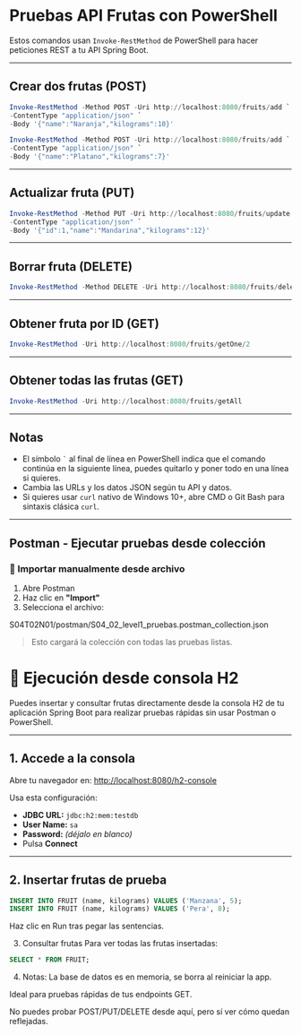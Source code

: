 
# Pruebas API Frutas con PowerShell

Estos comandos usan `Invoke-RestMethod` de PowerShell para hacer peticiones REST a tu API Spring Boot.

---

## Crear dos frutas (POST)

```powershell
Invoke-RestMethod -Method POST -Uri http://localhost:8080/fruits/add `
-ContentType "application/json" `
-Body '{"name":"Naranja","kilograms":10}'
```
```powershell
Invoke-RestMethod -Method POST -Uri http://localhost:8080/fruits/add `
-ContentType "application/json" `
-Body '{"name":"Platano","kilograms":7}'
```

---

## Actualizar fruta (PUT)

```powershell
Invoke-RestMethod -Method PUT -Uri http://localhost:8080/fruits/update `
-ContentType "application/json" `
-Body '{"id":1,"name":"Mandarina","kilograms":12}'
```

---

## Borrar fruta (DELETE)

```powershell
Invoke-RestMethod -Method DELETE -Uri http://localhost:8080/fruits/delete/1
```

---

## Obtener fruta por ID (GET)

```powershell
Invoke-RestMethod -Uri http://localhost:8080/fruits/getOne/2
```

---

## Obtener todas las frutas (GET)

```powershell
Invoke-RestMethod -Uri http://localhost:8080/fruits/getAll
```

---
## Notas

- El símbolo `` ` `` al final de línea en PowerShell indica que el comando continúa en la siguiente línea, puedes quitarlo y poner todo en una línea si quieres.
- Cambia las URLs y los datos JSON según tu API y datos.
- Si quieres usar `curl` nativo de Windows 10+, abre CMD o Git Bash para sintaxis clásica `curl`.

---
## Postman - Ejecutar pruebas desde colección

### 📝 Importar manualmente desde archivo

1. Abre Postman
2. Haz clic en **"Import"**
3. Selecciona el archivo:

S04T02N01/postman/S04_02_level1_pruebas.postman_collection.json

> Esto cargará la colección con todas las pruebas listas.

# 🧪 Ejecución desde consola H2

Puedes insertar y consultar frutas directamente desde la consola H2 de tu aplicación Spring Boot para realizar pruebas rápidas sin usar Postman o PowerShell.

---

## 1. Accede a la consola

Abre tu navegador en: [http://localhost:8080/h2-console](http://localhost:8080/h2-console)

Usa esta configuración:

- **JDBC URL:** `jdbc:h2:mem:testdb`
- **User Name:** `sa`
- **Password:** *(déjalo en blanco)*
- Pulsa **Connect**

---

## 2. Insertar frutas de prueba

```sql
INSERT INTO FRUIT (name, kilograms) VALUES ('Manzana', 5);
INSERT INTO FRUIT (name, kilograms) VALUES ('Pera', 8);
```
Haz clic en Run tras pegar las sentencias.

3. Consultar frutas
Para ver todas las frutas insertadas:

```sql
SELECT * FROM FRUIT;
```
4. Notas: 
La base de datos es en memoria, se borra al reiniciar la app.

Ideal para pruebas rápidas de tus endpoints GET.

No puedes probar POST/PUT/DELETE desde aquí, pero sí ver cómo quedan reflejadas.

